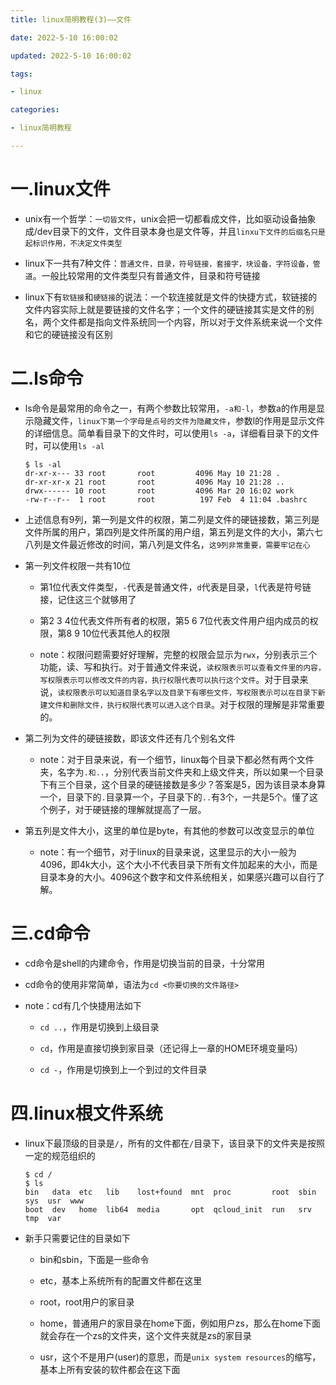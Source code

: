 ```yaml
---
title: linux简明教程(3)——文件

date: 2022-5-10 16:00:02

updated: 2022-5-10 16:00:02

tags:

- linux

categories:

- linux简明教程

---
```


# 一.linux文件

- unix有一个哲学：`一切皆文件`，unix会把一切都看成文件，比如驱动设备抽象成/dev目录下的文件，文件目录本身也是文件等，并且`linxu下文件的后缀名只是起标识作用，不决定文件类型`

- linux下一共有7种文件：`普通文件，目录，符号链接，套接字，块设备，字符设备，管道`。一般比较常用的文件类型只有普通文件，目录和符号链接

- linux下有`软链接`和`硬链接`的说法：一个软连接就是文件的快捷方式，软链接的文件内容实际上就是要链接的文件名字；一个文件的硬链接其实是文件的别名，两个文件都是指向文件系统同一个内容，所以对于文件系统来说一个文件和它的硬链接没有区别

# 二.ls命令

- ls命令是最常用的命令之一，有两个参数比较常用，`-a和-l`，参数a的作用是显示隐藏文件，`linux下第一个字母是点号的文件为隐藏文件`，参数l的作用是显示文件的详细信息。简单看目录下的文件时，可以使用`ls -a`，详细看目录下的文件时，可以使用`ls -al`
  
  ```shell
  $ ls -al
  dr-xr-x--- 33 root       root         4096 May 10 21:28 .
  dr-xr-xr-x 21 root       root         4096 May 10 21:28 ..
  drwx------ 10 root       root         4096 Mar 20 16:02 work
  -rw-r--r--  1 root       root          197 Feb  4 11:04 .bashrc
  ```

- 上述信息有9列，第一列是文件的权限，第二列是文件的硬链接数，第三列是文件所属的用户，第四列是文件所属的用户组，第五列是文件的大小，第六七八列是文件最近修改的时间，第八列是文件名，`这9列非常重要，需要牢记在心`

- 第一列文件权限一共有10位
  
  - 第1位代表文件类型，`-`代表是普通文件，`d`代表是目录，`l`代表是符号链接，记住这三个就够用了
  
  - 第2 3 4位代表文件所有者的权限，第5 6 7位代表文件用户组内成员的权限，第8 9 10位代表其他人的权限
  
  - note：权限问题需要好好理解，完整的权限会显示为`rwx`，分别表示三个功能，读、写和执行。对于普通文件来说，`读权限表示可以查看文件里的内容，写权限表示可以修改文件的内容，执行权限代表可以执行这个文件`。对于目录来说，`读权限表示可以知道目录名字以及目录下有哪些文件，写权限表示可以在目录下新建文件和删除文件，执行权限代表可以进入这个目录`。对于权限的理解是非常重要的。

- 第二列为文件的硬链接数，即该文件还有几个别名文件
  
  - note：对于目录来说，有一个细节，linux每个目录下都必然有两个文件夹，名字为`.和..`，分别代表当前文件夹和上级文件夹，所以如果一个目录下有三个目录，这个目录的硬链接数是多少？答案是5，因为该目录本身算一个，目录下的`.`目录算一个，子目录下的`..`有3个，一共是5个。懂了这个例子，对于硬链接的理解就提高了一层。

- 第五列是文件大小，这里的单位是byte，有其他的参数可以改变显示的单位
  
  - note：有一个细节，对于linux的目录来说，这里显示的大小一般为4096，即4k大小，这个大小不代表目录下所有文件加起来的大小，而是目录本身的大小。4096这个数字和文件系统相关，如果感兴趣可以自行了解。

# 三.cd命令

- cd命令是shell的内建命令，作用是切换当前的目录，十分常用

- cd命令的使用非常简单，语法为`cd <你要切换的文件路径>`

- note：cd有几个快捷用法如下
  
  - `cd ..`，作用是切换到上级目录
  
  - `cd`，作用是直接切换到家目录（还记得上一章的HOME环境变量吗）
  
  - `cd -`，作用是切换到上一个到过的文件目录

# 四.linux根文件系统

- linux下最顶级的目录是`/`，所有的文件都在`/`目录下，该目录下的文件夹是按照一定的规范组织的
  
  ```shell
  $ cd /
  $ ls
  bin   data  etc   lib    lost+found  mnt  proc         root  sbin  sys  usr  www
  boot  dev   home  lib64  media       opt  qcloud_init  run   srv   tmp  var
  ```

- 新手只需要记住的目录如下
  
  - bin和sbin，下面是一些命令
  
  - etc，基本上系统所有的配置文件都在这里
  
  - root，root用户的家目录
  
  - home，普通用户的家目录在home下面，例如用户zs，那么在home下面就会存在一个zs的文件夹，这个文件夹就是zs的家目录
  
  - usr，这个不是用户(user)的意思，而是`unix system resources`的缩写，基本上所有安装的软件都会在这下面
